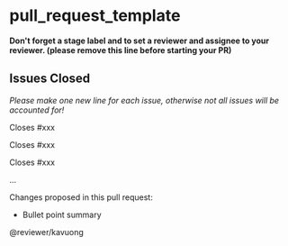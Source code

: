 # pull\_request\_template

**Don't forget a stage label and to set a reviewer and assignee to your reviewer. \(please remove this line before starting your PR\)**

## Issues Closed

_Please make one new line for each issue, otherwise not all issues will be accounted for!_

Closes \#xxx

Closes \#xxx

Closes \#xxx

...

Changes proposed in this pull request:

* Bullet point summary

@reviewer/kavuong

